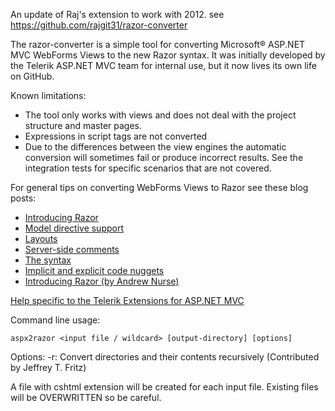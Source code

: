 An update of Raj's extension to work with 2012. see https://github.com/rajgit31/razor-converter

The razor-converter is a simple tool for converting Microsoft&reg; ASP.NET MVC WebForms Views to the new Razor syntax.
It was initially developed by the Telerik ASP.NET MVC team for internal use, but it now lives its own life on GitHub.

Known limitations:

* The tool only works with views and does not deal with the project structure and master pages.
* Expressions in script tags are not converted
* Due to the differences between the view engines the automatic conversion will sometimes fail or produce incorrect results. See the integration tests for specific scenarios that are not covered.

For general tips on converting WebForms Views to Razor see these blog posts:

* [Introducing Razor](http://weblogs.asp.net/scottgu/archive/2010/07/02/introducing-razor.aspx)
* [Model directive support](http://weblogs.asp.net/scottgu/archive/2010/10/19/asp-net-mvc-3-new-model-directive-support-in-razor.aspx)
* [Layouts](http://weblogs.asp.net/scottgu/archive/2010/10/22/asp-net-mvc-3-layouts.aspx)
* [Server-side comments](http://weblogs.asp.net/scottgu/archive/2010/11/12/asp-net-mvc-3-server-side-comments-with-razor.aspx)
* [The <text> syntax](http://weblogs.asp.net/scottgu/archive/2010/12/15/asp-net-mvc-3-razor-s-and-lt-text-gt-syntax.aspx)
* [Implicit and explicit code nuggets](http://weblogs.asp.net/scottgu/archive/2010/12/16/asp-net-mvc-3-implicit-and-explicit-code-nuggets-with-razor.aspx)
* [Introducing Razor (by Andrew Nurse)](http://blog.andrewnurse.net/2010/07/03/IntroducingRazorNdashANewViewEngineForASPNet.aspx)

[Help specific to the Telerik Extensions for ASP.NET MVC](http://www.telerik.com/help/aspnet-mvc/using-with-the-razor-view-engine.html)

Command line usage:

`aspx2razor <input file / wildcard> [output-directory] [options]`

Options:
  -r: Convert directories and their contents recursively (Contributed by Jeffrey T. Fritz)

A file with cshtml extension will be created for each input file.
Existing files will be OVERWRITTEN so be careful.
